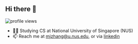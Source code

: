 ## Hi there 👋

<img src="https://komarev.com/ghpvc/?username=mongj&label=Profile%20views&color=0e75b6&style=flat" alt="profile views" />

- 👨‍💻 Studying CS at National University of Singapore (NUS)
- 📫 Reach me at mjzhang@u.nus.edu, or via <a href="https://linkedin.com/in/zhangmingjun" target="_blank">linkedin</a>

<!--
**mongj/mongj** is a ✨ _special_ ✨ repository because its `README.md` (this file) appears on your GitHub profile.

Here are some ideas to get you started:

- 🔭 I’m currently working on ...
- 🌱 I’m currently learning ...
- 👯 I’m looking to collaborate on ...
- 🤔 I’m looking for help with ...
- 💬 Ask me about ...
- 📫 How to reach me: ...
- 😄 Pronouns: ...
- ⚡ Fun fact: ...
-->
